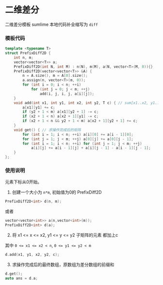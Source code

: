 # 二维差分

二维差分模板 sumlime 本地代码补全缩写为 `diff`


### 模板代码

```c++
template <typename T>
struct PrefixDiff2D {
    int n, m;
    vector<vector<T>> a;
    PrefixDiff2D(int N, int M) : n(N), m(M), a(N, vector<T>(M, 0)){}
    PrefixDiff2D(vector<vector<T>> &A) {
        n = A.size(), m = A[0].size();
        a.assign(n, vector<T>(m, 0));
        for (int i = 0; i < n; ++i) 
            for (int j = 0; j < m; ++j)
                add(i, j, i, j, a[i][j]);
    }
    void add(int x1, int y1, int x2, int y2, T c) { // sum[x1..x2, y1..y2]
        a[x1][y1] += c;
        if (y2 + 1 < m) a[x1][y2 + 1] -= c;
        if (x2 + 1 < n) a[x2 + 1][y1] -= c;
        if (x2 + 1 < n && y2 + 1 < m) a[x2 + 1][y2 + 1] += c;
    }
    void get() { // 求操作完成后的矩阵
        for (int i = 1; i < n; ++i) a[i][0] += a[i - 1][0];
        for (int j = 1; j < m; ++j) a[0][j] += a[0][j - 1];
        for (int i = 1; i < n; ++i) for (int j = 1; j < m; ++j)
            a[i][j] += a[i - 1][j] + a[i][j - 1] - a[i - 1][j - 1];
    }
};
```

### 使用说明

元素下标从0开始。

1. 创建一个大小为 `n*m`, 初始值为0的 PrefixDiff2D

```c++
PrefixDiff2D<int> d(n, m);
```

或者

```c++
vector<vector<int>> a(n,vector<int>(m));
PrefixDiff2D<int> d(a);
```

2. 将 x1 <= x <= x2,  y1 <= y <= y2 子矩阵的元素 都加上c

其中 `0 <= x1 <= x2 < n`, `0 <= y1 <= y2 < m`


```c++
d.add(x1, y1, x2, y2, c);
```

3. 求操作完成后的最终数组，原数组为差分数组的前缀和

```c++
d.get();
auto ans = d.a;
```
